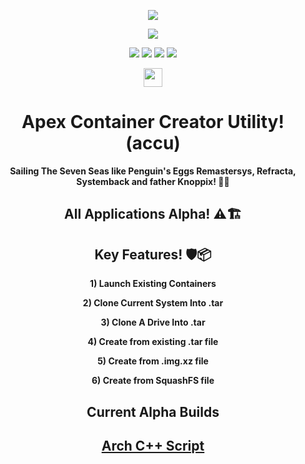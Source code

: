 <p align="center">
<img src="https://i.postimg.cc/JhMRf2RZ/claudemods-03-17-2025.gif">	

<div align="center">
<a href="https://www.linux.org" target="_blank"><img src="https://img.shields.io/badge/OS-Linux-e06c75?style=for-the-badge&logo=linux" /></a>

<p align="center">
<a href="https://archlinux.org" target="_blank"><img src="https://img.shields.io/badge/DISTRO-Arch-56b6c2?style=for-the-badge&logo=arch-linux" /></a>
	<a href="https://cachyos.org/" target="_blank"><img src="https://img.shields.io/badge/DISTRO-CachyOS-00FFFF?style=for-the-badge&logo=CachyOS" /></a>
           <a href="https://www.debian.org" target="_blank"><img src="https://img.shields.io/badge/DISTRO-Debian-CE0058?style=for-the-badge&logo=Debian" /></a>
	<a href="https://ubuntu.com/" target="_blank"><img src="https://img.shields.io/badge/DISTRO-Ubuntu-E95420?style=for-the-badge&logo=Ubuntu" /></a>
  
  
<div align="center" style="line-height: 3;">
  <a href="https://www.deepseek.com/" target="_blank">
    <img 
      alt="Homepage" 
      src="https://i.postimg.cc/Hs2vbbZ8/Deep-Seek-Homepage.png?raw=true" 
      style="height: 30px; width: auto;" 
    />
  </a>
</div>



# Apex Container Creator Utility! (accu) 
**Sailing The Seven Seas like Penguin's Eggs Remastersys, Refracta, Systemback and father Knoppix! 🚢🌊**

## All Applications Alpha! ⚠️🏗️

## Key Features! 🛡️📦 
**1) Launch Existing Containers**

**2) Clone Current System Into .tar**

**3) Clone A Drive Into .tar**

**4) Create from existing .tar file**

**5) Create from .img.xz file**

**6) Create from SquashFS file**

## Current Alpha Builds
##  [Arch C++ Script](https://github.com/claudemods/ACCU/tree/main/C%2B%2B%20Script/Unstable)
